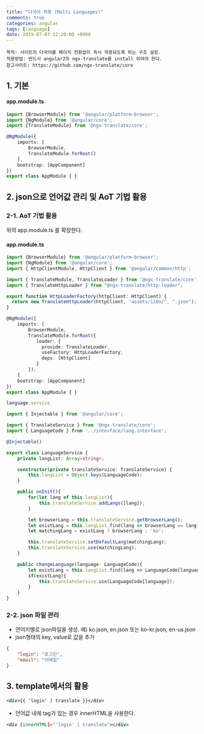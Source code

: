```yaml
---
title: "다국어 적용 (Multi Languages)"
comments: true
categories: angular
tags: [language]
date: 2019-07-03 12:20:00 +0900
---
```





    목적: 사이트의 다국어를 페이지 전환없이 즉시 적용되도록 하는 구조 설정.
    적용방법: 반드시 angular2의 ngx-translate를 install 하여야 한다.
    참고사이트: https://github.com/ngx-translate/core



## 1. 기본
#### app.module.ts
```ts
import {BrowserModule} from '@angular/platform-browser';
import {NgModule} from '@angular/core';
import {TranslateModule} from '@ngx-translate/core';

@NgModule({
    imports: [
        BrowserModule,
        TranslateModule.forRoot()
    ],
    bootstrap: [AppComponent]
})
export class AppModule { }
```

## 2. json으로 언어값 관리 및 AoT 기법 활용
### 2-1. AoT 기법 활용

위의 app.module.ts 를 확장한다.

#### app.module.ts
```ts
import {BrowserModule} from '@angular/platform-browser';
import {NgModule} from '@angular/core';
import { HttpClientModule, HttpClient } from '@angular/common/http';

import { TranslateModule, TranslateLoader } from '@ngx-translate/core';
import { TranslateHttpLoader } from "@ngx-translate/http-loader";

export function HttpLoaderFactory(httpClient: HttpClient) {
  return new TranslateHttpLoader(httpClient, "assets/i18n/", ".json");
}

@NgModule({
    imports: [
        BrowserModule,
        TranslateModule.forRoot({
           loader: {
             provide: TranslateLoader,
             useFactory: HttpLoaderFactory,
             deps: [HttpClient]
           }
        }),
    ]
    bootstrap: [AppComponent]
})
export class AppModule { }

language.service

import { Injectable } from '@angular/core';

import { TranslateService } from '@ngx-translate/core';
import { LanguageCode } from '../interface/lang.interface';

@Injectable()

export class LanguageService {
    private langList: Array<string>;

    constructor(private translateService: TranslateService) {
        this.langList = Object.keys(LanguageCode);
    }

    public onInit(){
        for(let lang of this.langList){
            this.translateService.addLangs([lang]);
        }

        let browserLang = this.translateService.getBrowserLang();
        let existLang = this.langList.find(lang => browserLang == lang);
        let matchingLang = existLang ? browserLang : 'ko';

        this.translateService.setDefaultLang(matchingLang);
        this.translateService.use(matchingLang);
    }

    public changeLanguage(language: LanguageCode){
        let existLang = this.langList.find(lang => LanguageCode[language] == lang);
        if(existLang){
            this.translateService.use(LanguageCode[language]);
        }
    }
}
```

### 2-2. json 파일 관리
- 언어키별로 json파일을 생성. 예) ko.json, en.json 또는 ko-kr.json, en-us.json
-  json형태의 key, value로 값을 추가
```json
{
    "login": "로그인",
    "email": "이메일" 
}
```

## 3. template에서의 활용

```xml
<div>{{ 'login' | translate }}</div>
```

- 언어값 내에 tag가 있는 경우 innerHTML을 사용한다.

```xml
<div [innerHTML]="'login' | translate"></div>
```
